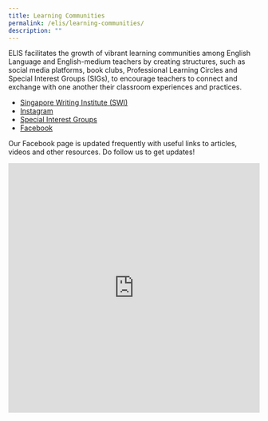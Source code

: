 ```yaml
---
title: Learning Communities
permalink: /elis/learning-communities/
description: ""
---
```

ELIS facilitates the growth of vibrant learning communities among English Language and English-medium teachers by creating structures, such as social media platforms, book clubs, Professional Learning Circles and Special Interest Groups (SIGs), to encourage teachers to connect and exchange with one another their classroom experiences and practices.

*   [Singapore Writing Institute (SWI)](/elis/learning-communities/swi-alumni)  
*   [Instagram](https://www.instagram.com/elis.moe/)
*   [Special Interest Groups](/elis/learning-communities/special-interest-group)
*   [Facebook](https://www.facebook.com/elis.singapore.page/)

Our Facebook page is updated frequently with useful links to articles, videos and other resources. Do follow us to get updates!

<iframe allow="encrypted-media" frameborder="0" scrolling="no" style="border:none;overflow:hidden;" height="500" width="100%" src="https://www.facebook.com/plugins/page.php?href=https%3A%2F%2Fwww.facebook.com%2Felis.singapore.page%2F&tabs=timeline&width=400&height=500&small_header=true&adapt_container_width=true&hide_cover=false&show_facepile=false&appId"></iframe>